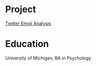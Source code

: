 # Project

[Twitter Emoji Analysis](http://bcko.github.io/twitter-emoji/)

# Education

University of Michigan, BA in Psychology
